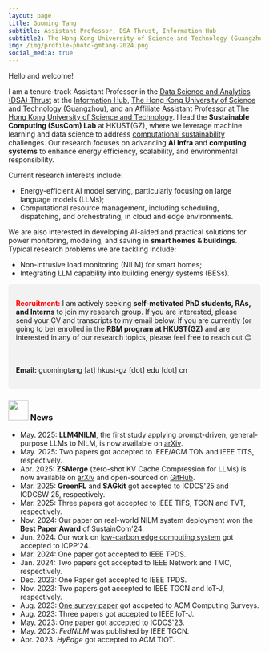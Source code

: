 ```yaml
---
layout: page
title: Guoming Tang
subtitle: Assistant Professor, DSA Thrust, Information Hub
subtitle2: The Hong Kong University of Science and Technology (Guangzhou)
img: /img/profile-photo-gmtang-2024.png
social_media: true
---
```



Hello and welcome!

I am a tenure-track Assistant Professor in the <a href="https://www.hkust-gz.edu.cn/academics/hubs-and-thrust-areas/information-hub/data-science-and-analytics/" target="_blank">Data Science and Analytics (DSA) Thrust</a> at the <a href="https://www.hkust-gz.edu.cn/academics/hubs-and-thrust-areas/information-hub/" target="_blank">Information Hub</a>, <a href="https://www.hkust-gz.edu.cn/" target="_blank">The Hong Kong University of Science and Technology (Guangzhou)</a>, and an Affiliate Assistant Professor at <a href="https://hkust.edu.hk/" target="_blank">The Hong Kong University of Science and Technology</a>. I lead the **Sustainable Computing (SusCom) Lab** at HKUST(GZ), where we leverage machine learning and data science to address <a href="https://en.wikipedia.org/wiki/Computational_sustainability" target="_blank">computational sustainability</a> challenges. Our research focuses on advancing **AI Infra** and **computing systems** to enhance energy efficiency, scalability, and environmental responsibility.

Current research interests include:

- Energy-efficient AI model serving, particularly focusing on large language models (LLMs);
- Computational resource management, including scheduling, dispatching, and orchestrating, in cloud and edge environments.

We are also interested in developing AI-aided and practical solutions for power monitoring, modeling, and saving in **smart homes & buildings**. Typical research problems we are tackling include:

- Non-intrusive load monitoring (NILM) for smart homes;
- Integrating LLM capability into building energy systems (BESs).


<div style="
    background-color: #f2f2f2; 
    border-radius: 5px;
    padding: 15px; 
    margin: 10px 0;">
  
  <span style="color:red"><strong>Recruitment:</strong></span> 
  I am actively seeking <strong>self-motivated PhD students, RAs, and Interns</strong> to join my research group. If you are interested, please send your CV and transcripts to my email below. If you are currently (or going to be) enrolled in the <strong>RBM program at HKUST(GZ)</strong> and are interested in any of our research topics, please feel free to reach out 😊

  <br><br>
  <strong>Email:</strong> guomingtang [at] hkust-gz [dot] edu [dot] cn

</div>


### <img src="../img/news.png" height="40px"> News

- May. 2025: **LLM4NILM**, the first study applying prompt-driven, general-purpose LLMs to NILM, is now available on <a href="https://arxiv.org/abs/2505.06330" target="_blank">arXiv</a>.
- May. 2025: Two papers got accepted to IEEE/ACM TON and IEEE TITS, respectively.
- Apr. 2025: **ZSMerge** (zero-shot KV Cache Compression for LLMs) is now available on <a href="https://arxiv.org/abs/2503.10714" target="_blank">arXiv</a> and open-sourced on <a href="https://github.com/SusCom-Lab/ZSMerge" target="_blank">GitHub</a>.
- Mar. 2025: **GreenFL** and **SAGkit** got accepted to ICDCS'25 and ICDCSW'25, respectively.
- Mar. 2025: Three papers got accepted to IEEE TIFS, TGCN and TVT, respectively.
- Nov. 2024: Our paper on real-world NILM system deployment won the **Best Paper Award** of SustainCom'24.
- Jun. 2024: Our work on <a href="https://dl.acm.org/doi/pdf/10.1145/3673038.3673080" target="_blank">low-carbon edge computing system</a> got accepted to ICPP'24.
- Mar. 2024: One paper got accepted to IEEE TPDS.
- Jan. 2024: Two papers got accepted to IEEE Network and TMC, respectively.
- Dec. 2023: One Paper got accepted to IEEE TPDS.
- Nov. 2023: Two papers got accepted to IEEE TGCN and IoT-J, respectively.
- Aug. 2023: <a href="https://dl.acm.org/doi/epdf/10.1145/3617589" target="_blank">One survey paper</a> got accpeted to ACM Computing Surveys.
- Aug. 2023: Three papers got accepted to IEEE IoT-J.
- May. 2023: One paper got accepted to ICDCS'23.
- May. 2023: _FedNILM_ was published by IEEE TGCN.
- Apr. 2023: _HyEdge_ got accepted to ACM TIOT.

